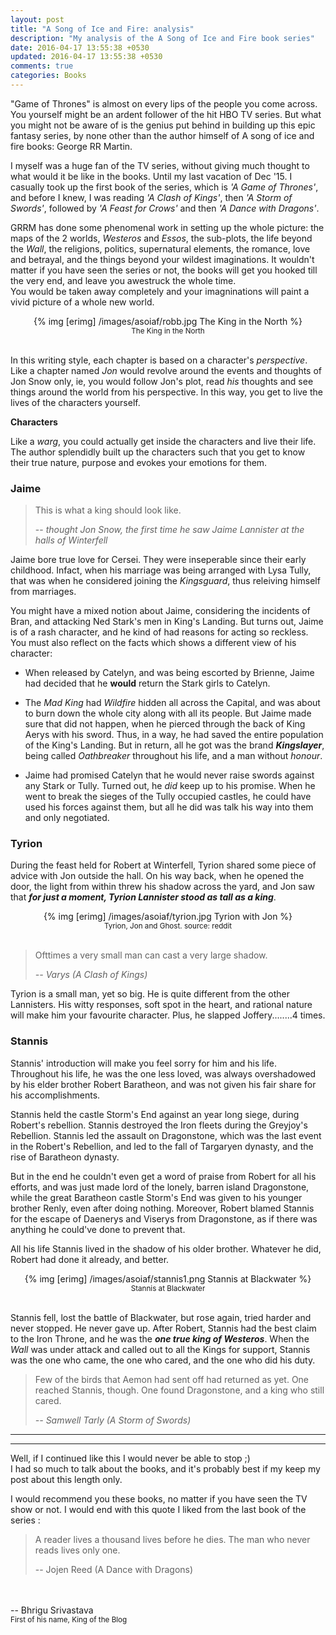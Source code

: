 ```yaml
---
layout: post
title: "A Song of Ice and Fire: analysis"
description: "My analysis of the A Song of Ice and Fire book series"
date: 2016-04-17 13:55:38 +0530
updated: 2016-04-17 13:55:38 +0530
comments: true
categories: Books
---
```

"Game of Thrones" is almost on every lips of the people you come across. You yourself might be an ardent follower of the hit HBO TV series. But what you might not be aware of is the genius put behind in building up this epic fantasy series, by none other than the author himself of A song of ice and fire books: George RR Martin. <!--more-->

I myself was a huge fan of the TV series, without giving much thought to what would it be like in the books. Until my last vacation of Dec '15. I casually took up the first book of the series, which is *'A Game of Thrones'*, and before I knew, I was reading *'A Clash of Kings'*, then *'A Storm of Swords'*, followed by *'A Feast for Crows'* and then *'A Dance with Dragons'*. 

GRRM has done some phenomenal work in setting up the whole picture: the maps of the 2 worlds, *Westeros* and *Essos*, the sub-plots, the life beyond the *Wall*, the religions, politics, supernatural elements, the romance, love and betrayal, and the things beyond your wildest imaginations. It wouldn't matter if you have seen the series or not, the books will get you hooked till the very end, and leave you awestruck the whole time.<br>
You would be taken away completely and your imagninations will paint a vivid picture of a whole new world.

<center>
	{% img [erimg] /images/asoiaf/robb.jpg The King in the North %}
</center>
<center><small>The King in the North</small></center><br>

In this writing style, each chapter is based on a character's *perspective*. Like a chapter named *Jon* would revolve around the events and thoughts of Jon Snow only, ie, you would follow Jon's plot, read *his* thoughts and see things around the world from his perspective. In this way, you get to live the lives of the characters yourself.


__Characters__

Like a *warg*, you could actually get inside the characters and live their life. The author splendidly built up the characters such that you get to know their true nature, purpose and evokes your emotions for them.

### Jaime
> This is what a king should look like.
>
> -- <cite>thought Jon Snow, the first time he saw Jaime Lannister at the halls of Winterfell</cite>

Jaime bore true love for Cersei. They were inseperable since their early childhood. Infact, when his marriage was being arranged with Lysa Tully, that was when he considered joining the *Kingsguard*, thus releiving himself from marriages.

You might have a mixed notion about Jaime, considering the incidents of Bran, and attacking Ned Stark's men in King's Landing. But turns out, Jaime is of a rash character, and he kind of had reasons for acting so reckless. You must also reflect on the facts which shows a different view of his character:

* When released by Catelyn, and was being escorted by Brienne, Jaime had decided that he __would__ return the Stark girls to Catelyn.

* The *Mad King* had *Wildfire* hidden all across the Capital, and was about to burn down the whole city along with all its people. But Jaime made sure that did not happen, when he pierced through the back of King Aerys with his sword. Thus, in a way, he had saved the entire population of the King's Landing. But in return, all he got was the brand __*Kingslayer*__, being called *Oathbreaker* throughout his life, and a man without *honour*.

* Jaime had promised Catelyn that he would never raise swords against any Stark or Tully. Turned out, he *did* keep up to his promise. When he went to break the sieges of the Tully occupied castles, he could have used his forces against them, but all he did was talk his way into them and only negotiated.


### Tyrion
During the feast held for Robert at Winterfell, Tyrion shared some piece of advice with Jon outside the hall. On his way back, when he opened the door, the light from within threw his shadow across the yard, and Jon saw that __*for just a moment, Tyrion Lannister stood as tall as a king*__.

<center>
	{% img [erimg] /images/asoiaf/tyrion.jpg Tyrion with Jon %}
</center>
<center>
	<small>Tyrion, Jon and Ghost. source: reddit</small>
</center>
<br>

> Ofttimes a very small man can cast a very large shadow.
>
> <cite>-- Varys (A Clash of Kings)</cite>

Tyrion is a small man, yet so big. He is quite different from the other Lannisters. His witty responses, soft spot in the heart, and rational nature will make him your favourite character. Plus, he slapped Joffery........4 times.


### Stannis
Stannis' introduction will make you feel sorry for him and his life. Throughout his life, he was the one less loved, was always overshadowed by his elder brother Robert Baratheon, and was not given his fair share for his accomplishments. 

Stannis held the castle Storm's End against an year long siege, during Robert's rebellion. Stannis destroyed the Iron fleets during the Greyjoy's Rebellion. Stannis led the assault on Dragonstone, which was the last event in the Robert's Rebellion, and led to the fall of Targaryen dynasty, and the rise of Baratheon dynasty.

But in the end he couldn't even get a word of praise from Robert for all his efforts, and was just made lord of the lonely, barren island Dragonstone, while the great Baratheon castle Storm's End was given to his younger brother Renly, even after doing nothing. Moreover, Robert blamed Stannis for the escape of Daenerys and Viserys from Dragonstone, as if there was anything he could've done to prevent that.

All his life Stannis lived in the shadow of his older brother. Whatever he did, Robert had done it already, and better.

<center>
	{% img [erimg] /images/asoiaf/stannis1.png Stannis at Blackwater %}
</center>
<center><small>Stannis at Blackwater</small></center>
<br>

Stannis fell, lost the battle of Blackwater, but rose again, tried harder and never stopped. He never gave up. After Robert, Stannis had the best claim to the Iron Throne, and he was the __*one true king of Westeros*__. When the *Wall* was under attack and called out to all the Kings for support, Stannis was the one who came, the one who cared, and the one who did his duty.



> Few of the birds that Aemon had sent off had returned as yet. One reached Stannis, though. One found Dragonstone, and a king who still cared.
>
> <cite> -- Samwell Tarly (A Storm of Swords)

<hr>
<hr>

Well, if I continued like this I would never be able to stop ;) <br>
I had so much to talk about the books, and it's probably best if my keep my post about this length only.

I would recommend you these books, no matter if you have seen the TV show or not. I would end with this quote I liked from the last book of the series :

> A reader lives a thousand lives before he dies. The man who never reads lives only one.
>
> -- Jojen Reed (A Dance with Dragons) 

<br>
<br>
-- Bhrigu Srivastava <br>
<small>First of his name, King of the Blog</small>